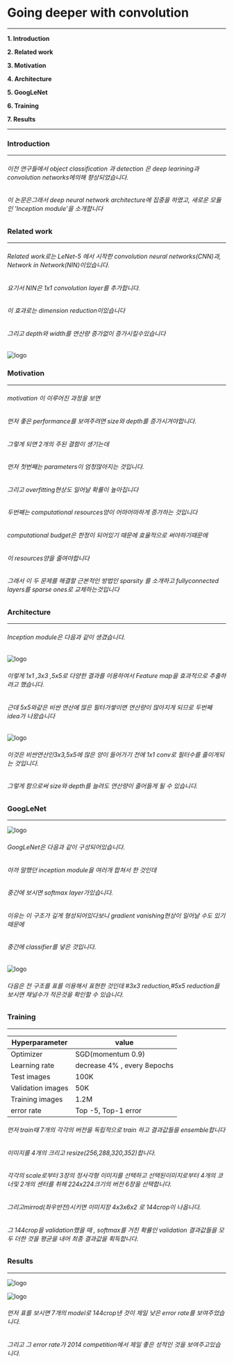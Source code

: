 # Going deeper with convolution

---

**1. Introduction**

**2. Related work**

**3. Motivation**

**4. Architecture**

**5. GoogLeNet**

**6. Training**

**7. Results**

---



### Introduction
---
###### 이전 연구들에서 object classification 과 detection 은 deep learining과 convolution networks에의해 향상되었습니다.
###### 이 논문은그래서 deep neural network architecture에 집중을 하였고, 새로운 모듈인 'Inception module'을 소개합니다



### Related work
---
###### Related work로는 LeNet-5 에서 시작한 convolution neural networks(CNN)과, Network in Network(NIN)이있습니다.
###### 요기서 NIN은 1x1 convolution layer를 추가합니다.
###### 이 효과로는 dimension reduction이있습니다
###### 그리고 depth와 width를 연산량 증가없이 증가시킬수있습니다

![logo]()



### Motivation 
---
###### motivation 이 이루어진 과정을 보면
###### 먼저 좋은 performance를 보여주려면 size와 depth를 증가시겨야합니다.
###### 그렇게 되면 2개의 주된 결함이 생기는데 
###### 먼저 첫번째는 parameters이 엄청많아지는 것입니다.
###### 그리고 overfitting현상도 일어날 확률이 높아집니다
###### 두번째는 computational resources양이 어마어마하게 증가하는 것입니다
###### computational budget은 한정이 되어있기 때문에 효율적으로 써야하기때문에
###### 이 resources양을 줄여야합니다
###### 그래서 이 두 문제를 해결할 근본적인 방법인 sparsity 를 소개하고 fullyconnected layers를 sparse ones로 교체하는것입니다



### Architecture
---
###### Inception module은 다음과 같이 생겼습니다.

![logo](https://user-images.githubusercontent.com/68374734/109455781-b11dbb00-7a9a-11eb-8e1c-f9342e2498f2.PNG)

###### 이렇게 1x1 ,3x3 ,5x5로 다양한 결과를 이용하여서 Feature map을 효과적으로 추출하려고 했습니다.
###### 근데 5x5와같은 비싼 연산에 많은 필터가쌓이면 연산량이 많아지게 되므로 두번째 idea가 나왔습니다

![logo](https://user-images.githubusercontent.com/68374734/109455633-6603a800-7a9a-11eb-82c7-eba94035abf5.PNG)

###### 이것은 비싼연산인3x3,5x5에 많은 양이 들어가기 전에 1x1 conv로 필터수를 줄이게되는 것입니다. 
###### 그렇게 함으로써 size와 depth를 늘려도 연산량이 줄어들게 될 수 있습니다.



### GoogLeNet
---

![logo]()

###### GoogLeNet은 다음과 같이 구성되어있습니다.
###### 아까 말했던 inception module을 여러개 합쳐서 한 것인데
###### 중간에 보시면 softmax layer가있습니다.
###### 이유는 이 구조가 깊게 형성되어있다보니 gradient vanishing현상이 일어날 수도 있기 때문에
###### 중간에 classifier를 넣은 것입니다.

![logo](https://user-images.githubusercontent.com/68374734/109455636-669c3e80-7a9a-11eb-9693-9b21370a4839.PNG)

###### 다음은 전 구조를 표를 이용해서 표현한 것인데 #3x3 reduction,#5x5 reduction을 보시면 채널수가 적은것을 확인할 수 있습니다.



### Training
---
|Hyperparameter|value|
|------|---|
|Optimizer|SGD(momentum 0.9)|
|Learning rate|decrease 4% , every 8epochs|
|Test images|100K|
|Validation images|50K|
|Training images|1.2M|
|error rate|Top -5, Top-1 error|

###### 먼저 train때 7개의 각각의 버전을 독립적으로 train 하고 결과값들을 ensemble합니다
###### 이미지를 4개의 크리고 resize(256,288,320,352)합니다.
###### 각각의 scale로부터 3장의 정사각형 이미지를 선택하고 선택된이미지로부터 4개의 코너및 2개의 센터를 취해 224x224크기의 버전 6장을 선택합니다.
###### 그리고mirrod(좌우반전)시키면 이미지장 4x3x6x2 로 144crop이 나옵니다.
###### 그 144crop을 validation했을 때 , softmax를 거친 확률인 validation 결과값들을 모두 더한 것을 평균을 내어 최종 결과값을 획득합니다.



### Results
---

![logo](https://user-images.githubusercontent.com/68374734/109455637-6734d500-7a9a-11eb-90af-3bd57b7ca080.PNG)


![logo](https://user-images.githubusercontent.com/68374734/109455638-6734d500-7a9a-11eb-819e-586eaa68ff56.PNG)

###### 먼저 표를 보시면 7개의 model로 144crop낸 것이 제일 낮은 error rate를 보여주었습니다.
###### 그리고 그 error rate가 2014 competition에서 제일 좋은 성적인 것을 보여주고있습니다.

